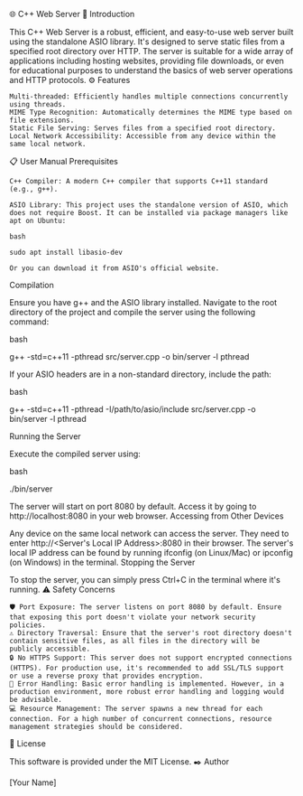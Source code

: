 🌐 C++ Web Server
📌 Introduction

This C++ Web Server is a robust, efficient, and easy-to-use web server built using the standalone ASIO library. It's designed to serve static files from a specified root directory over HTTP. The server is suitable for a wide array of applications including hosting websites, providing file downloads, or even for educational purposes to understand the basics of web server operations and HTTP protocols.
⚙️ Features

    Multi-threaded: Efficiently handles multiple connections concurrently using threads.
    MIME Type Recognition: Automatically determines the MIME type based on file extensions.
    Static File Serving: Serves files from a specified root directory.
    Local Network Accessibility: Accessible from any device within the same local network.

📋 User Manual
Prerequisites

    C++ Compiler: A modern C++ compiler that supports C++11 standard (e.g., g++).

    ASIO Library: This project uses the standalone version of ASIO, which does not require Boost. It can be installed via package managers like apt on Ubuntu:

    bash

    sudo apt install libasio-dev

    Or you can download it from ASIO's official website.

Compilation

Ensure you have g++ and the ASIO library installed. Navigate to the root directory of the project and compile the server using the following command:

bash

g++ -std=c++11 -pthread src/server.cpp -o bin/server -l pthread

If your ASIO headers are in a non-standard directory, include the path:

bash

g++ -std=c++11 -pthread -I/path/to/asio/include src/server.cpp -o bin/server -l pthread

Running the Server

Execute the compiled server using:

bash

./bin/server

The server will start on port 8080 by default. Access it by going to http://localhost:8080 in your web browser.
Accessing from Other Devices

Any device on the same local network can access the server. They need to enter http://<Server's Local IP Address>:8080 in their browser. The server's local IP address can be found by running ifconfig (on Linux/Mac) or ipconfig (on Windows) in the terminal.
Stopping the Server

To stop the server, you can simply press Ctrl+C in the terminal where it's running.
⚠️ Safety Concerns

    🛡️ Port Exposure: The server listens on port 8080 by default. Ensure that exposing this port doesn't violate your network security policies.
    ⚠️ Directory Traversal: Ensure that the server's root directory doesn't contain sensitive files, as all files in the directory will be publicly accessible.
    🔒 No HTTPS Support: This server does not support encrypted connections (HTTPS). For production use, it's recommended to add SSL/TLS support or use a reverse proxy that provides encryption.
    🐛 Error Handling: Basic error handling is implemented. However, in a production environment, more robust error handling and logging would be advisable.
    💻 Resource Management: The server spawns a new thread for each connection. For a high number of concurrent connections, resource management strategies should be considered.

📝 License

This software is provided under the MIT License.
✒️ Author

[Your Name]
